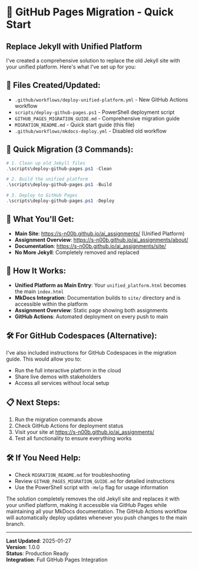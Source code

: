 # 🚀 GitHub Pages Migration - Quick Start

## Replace Jekyll with Unified Platform

I've created a comprehensive solution to replace the old Jekyll site with your unified platform. Here's what I've set up for you:

## 📁 Files Created/Updated:
- `.github/workflows/deploy-unified-platform.yml` - New GitHub Actions workflow
- `scripts/deploy-github-pages.ps1` - PowerShell deployment script
- `GITHUB_PAGES_MIGRATION_GUIDE.md` - Comprehensive migration guide
- `MIGRATION_README.md` - Quick start guide (this file)
- `.github/workflows/mkdocs-deploy.yml` - Disabled old workflow

## 🚀 Quick Migration (3 Commands):

```powershell
# 1. Clean up old Jekyll files
.\scripts\deploy-github-pages.ps1 -Clean

# 2. Build the unified platform
.\scripts\deploy-github-pages.ps1 -Build

# 3. Deploy to GitHub Pages
.\scripts\deploy-github-pages.ps1 -Deploy
```

## 🎯 What You'll Get:
- **Main Site**: https://s-n00b.github.io/ai_assignments/ (Unified Platform)
- **Assignment Overview**: https://s-n00b.github.io/ai_assignments/about/
- **Documentation**: https://s-n00b.github.io/ai_assignments/site/
- **No More Jekyll**: Completely removed and replaced

## 🔧 How It Works:
- **Unified Platform as Main Entry**: Your `unified_platform.html` becomes the main `index.html`
- **MkDocs Integration**: Documentation builds to `site/` directory and is accessible within the platform
- **Assignment Overview**: Static page showing both assignments
- **GitHub Actions**: Automated deployment on every push to main

## 🛠️ For GitHub Codespaces (Alternative):
I've also included instructions for GitHub Codespaces in the migration guide. This would allow you to:
- Run the full interactive platform in the cloud
- Share live demos with stakeholders
- Access all services without local setup

## 📋 Next Steps:
1. Run the migration commands above
2. Check GitHub Actions for deployment status
3. Visit your site at https://s-n00b.github.io/ai_assignments/
4. Test all functionality to ensure everything works

## 🛠️ If You Need Help:
- Check `MIGRATION_README.md` for troubleshooting
- Review `GITHUB_PAGES_MIGRATION_GUIDE.md` for detailed instructions
- Use the PowerShell script with `-Help` flag for usage information

The solution completely removes the old Jekyll site and replaces it with your unified platform, making it accessible via GitHub Pages while maintaining all your MkDocs documentation. The GitHub Actions workflow will automatically deploy updates whenever you push changes to the main branch.

---

**Last Updated**: 2025-01-27  
**Version**: 1.0.0  
**Status**: Production Ready  
**Integration**: Full GitHub Pages Integration